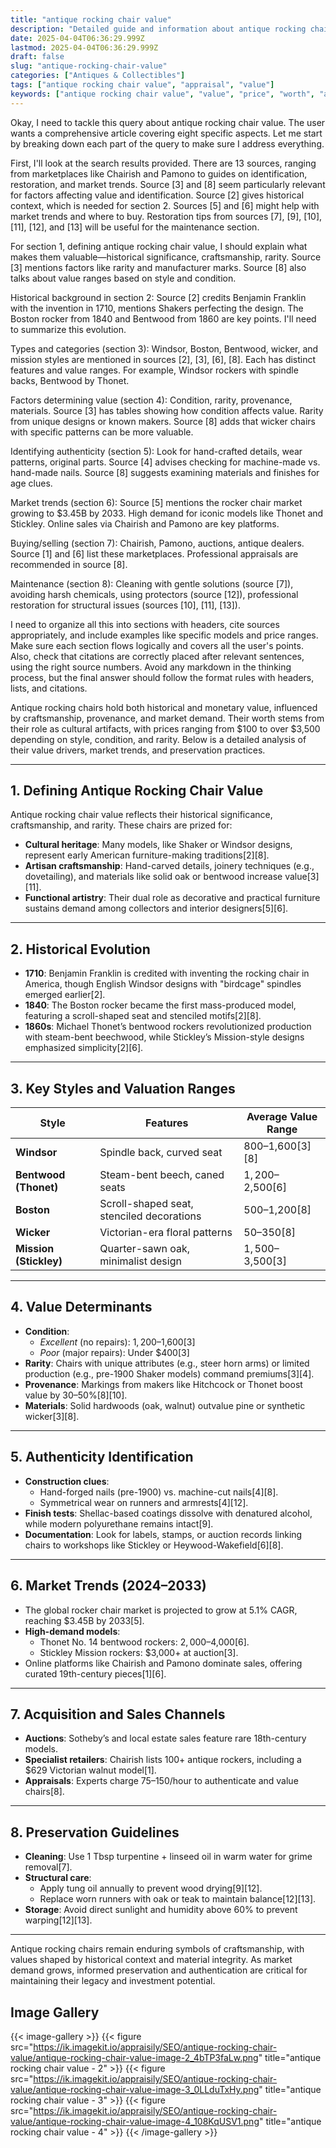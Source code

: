 ```yaml
---
title: "antique rocking chair value"
description: "Detailed guide and information about antique rocking chair value"
date: 2025-04-04T06:36:29.999Z
lastmod: 2025-04-04T06:36:29.999Z
draft: false
slug: "antique-rocking-chair-value"
categories: ["Antiques & Collectibles"]
tags: ["antique rocking chair value", "appraisal", "value"]
keywords: ["antique rocking chair value", "value", "price", "worth", "appraisal"]
---
```


<think>
Okay, I need to tackle this query about antique rocking chair value. The user wants a comprehensive article covering eight specific aspects. Let me start by breaking down each part of the query to make sure I address everything.

First, I'll look at the search results provided. There are 13 sources, ranging from marketplaces like Chairish and Pamono to guides on identification, restoration, and market trends. Source [3] and [8] seem particularly relevant for factors affecting value and identification. Source [2] gives historical context, which is needed for section 2. Sources [5] and [6] might help with market trends and where to buy. Restoration tips from sources [7], [9], [10], [11], [12], and [13] will be useful for the maintenance section.

For section 1, defining antique rocking chair value, I should explain what makes them valuable—historical significance, craftsmanship, rarity. Source [3] mentions factors like rarity and manufacturer marks. Source [8] also talks about value ranges based on style and condition.

Historical background in section 2: Source [2] credits Benjamin Franklin with the invention in 1710, mentions Shakers perfecting the design. The Boston rocker from 1840 and Bentwood from 1860 are key points. I'll need to summarize this evolution.

Types and categories (section 3): Windsor, Boston, Bentwood, wicker, and mission styles are mentioned in sources [2], [3], [6], [8]. Each has distinct features and value ranges. For example, Windsor rockers with spindle backs, Bentwood by Thonet.

Factors determining value (section 4): Condition, rarity, provenance, materials. Source [3] has tables showing how condition affects value. Rarity from unique designs or known makers. Source [8] adds that wicker chairs with specific patterns can be more valuable.

Identifying authenticity (section 5): Look for hand-crafted details, wear patterns, original parts. Source [4] advises checking for machine-made vs. hand-made nails. Source [8] suggests examining materials and finishes for age clues.

Market trends (section 6): Source [5] mentions the rocker chair market growing to $3.45B by 2033. High demand for iconic models like Thonet and Stickley. Online sales via Chairish and Pamono are key platforms.

Buying/selling (section 7): Chairish, Pamono, auctions, antique dealers. Source [1] and [6] list these marketplaces. Professional appraisals are recommended in source [8].

Maintenance (section 8): Cleaning with gentle solutions (source [7]), avoiding harsh chemicals, using protectors (source [12]), professional restoration for structural issues (sources [10], [11], [13]).

I need to organize all this into sections with headers, cite sources appropriately, and include examples like specific models and price ranges. Make sure each section flows logically and covers all the user's points. Also, check that citations are correctly placed after relevant sentences, using the right source numbers. Avoid any markdown in the thinking process, but the final answer should follow the format rules with headers, lists, and citations.
</think>

Antique rocking chairs hold both historical and monetary value, influenced by craftsmanship, provenance, and market demand. Their worth stems from their role as cultural artifacts, with prices ranging from $100 to over $3,500 depending on style, condition, and rarity. Below is a detailed analysis of their value drivers, market trends, and preservation practices.

---

## 1. Defining Antique Rocking Chair Value  
Antique rocking chair value reflects their historical significance, craftsmanship, and rarity. These chairs are prized for:  
- **Cultural heritage**: Many models, like Shaker or Windsor designs, represent early American furniture-making traditions[2][8].  
- **Artisan craftsmanship**: Hand-carved details, joinery techniques (e.g., dovetailing), and materials like solid oak or bentwood increase value[3][11].  
- **Functional artistry**: Their dual role as decorative and practical furniture sustains demand among collectors and interior designers[5][6].  

---

## 2. Historical Evolution  
- **1710**: Benjamin Franklin is credited with inventing the rocking chair in America, though English Windsor designs with "birdcage" spindles emerged earlier[2].  
- **1840**: The Boston rocker became the first mass-produced model, featuring a scroll-shaped seat and stenciled motifs[2][8].  
- **1860s**: Michael Thonet’s bentwood rockers revolutionized production with steam-bent beechwood, while Stickley’s Mission-style designs emphasized simplicity[2][6].  

---

## 3. Key Styles and Valuation Ranges  
| Style                | Features                                  | Average Value Range |  
|----------------------|-------------------------------------------|---------------------|  
| **Windsor**          | Spindle back, curved seat                 | $800–$1,600[3][8]  |  
| **Bentwood (Thonet)**| Steam-bent beech, caned seats             | $1,200–$2,500[6]   |  
| **Boston**           | Scroll-shaped seat, stenciled decorations | $500–$1,200[8]     |  
| **Wicker**           | Victorian-era floral patterns             | $50–$350[8]        |  
| **Mission (Stickley)**| Quarter-sawn oak, minimalist design      | $1,500–$3,500[3]   |  

---

## 4. Value Determinants  
- **Condition**:  
  - *Excellent* (no repairs): $1,200–$1,600[3]  
  - *Poor* (major repairs): Under $400[3]  
- **Rarity**: Chairs with unique attributes (e.g., steer horn arms) or limited production (e.g., pre-1900 Shaker models) command premiums[3][4].  
- **Provenance**: Markings from makers like Hitchcock or Thonet boost value by 30–50%[8][10].  
- **Materials**: Solid hardwoods (oak, walnut) outvalue pine or synthetic wicker[3][8].  

---

## 5. Authenticity Identification  
- **Construction clues**:  
  - Hand-forged nails (pre-1900) vs. machine-cut nails[4][8].  
  - Symmetrical wear on runners and armrests[4][12].  
- **Finish tests**: Shellac-based coatings dissolve with denatured alcohol, while modern polyurethane remains intact[9].  
- **Documentation**: Look for labels, stamps, or auction records linking chairs to workshops like Stickley or Heywood-Wakefield[6][8].  

---

## 6. Market Trends (2024–2033)  
- The global rocker chair market is projected to grow at 5.1% CAGR, reaching $3.45B by 2033[5].  
- **High-demand models**:  
  - Thonet No. 14 bentwood rockers: $2,000–$4,000[6].  
  - Stickley Mission rockers: $3,000+ at auction[3].  
- Online platforms like Chairish and Pamono dominate sales, offering curated 19th-century pieces[1][6].  

---

## 7. Acquisition and Sales Channels  
- **Auctions**: Sotheby’s and local estate sales feature rare 18th-century models.  
- **Specialist retailers**: Chairish lists 100+ antique rockers, including a $629 Victorian walnut model[1].  
- **Appraisals**: Experts charge $75–$150/hour to authenticate and value chairs[8].  

---

## 8. Preservation Guidelines  
- **Cleaning**: Use 1 Tbsp turpentine + linseed oil in warm water for grime removal[7].  
- **Structural care**:  
  - Apply tung oil annually to prevent wood drying[9][12].  
  - Replace worn runners with oak or teak to maintain balance[12][13].  
- **Storage**: Avoid direct sunlight and humidity above 60% to prevent warping[12][13].  

---

Antique rocking chairs remain enduring symbols of craftsmanship, with values shaped by historical context and material integrity. As market demand grows, informed preservation and authentication are critical for maintaining their legacy and investment potential.


## Image Gallery

{{< image-gallery >}}
  {{< figure src="https://ik.imagekit.io/appraisily/SEO/antique-rocking-chair-value/antique-rocking-chair-value-image-2_4bTP3faLw.png" title="antique rocking chair value - 2" >}}
  {{< figure src="https://ik.imagekit.io/appraisily/SEO/antique-rocking-chair-value/antique-rocking-chair-value-image-3_0LLduTxHy.png" title="antique rocking chair value - 3" >}}
  {{< figure src="https://ik.imagekit.io/appraisily/SEO/antique-rocking-chair-value/antique-rocking-chair-value-image-4_108KqUSV1.png" title="antique rocking chair value - 4" >}}
{{< /image-gallery >}}

